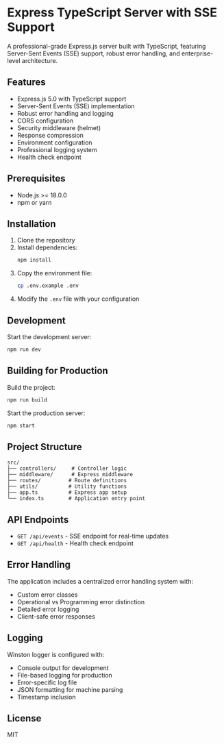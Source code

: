# Express TypeScript Server with SSE Support

A professional-grade Express.js server built with TypeScript, featuring Server-Sent Events (SSE) support, robust error handling, and enterprise-level architecture.

## Features

- Express.js 5.0 with TypeScript support
- Server-Sent Events (SSE) implementation
- Robust error handling and logging
- CORS configuration
- Security middleware (helmet)
- Response compression
- Environment configuration
- Professional logging system
- Health check endpoint

## Prerequisites

- Node.js >= 18.0.0
- npm or yarn

## Installation

1. Clone the repository
2. Install dependencies:
   ```bash
   npm install
   ```
3. Copy the environment file:
   ```bash
   cp .env.example .env
   ```
4. Modify the `.env` file with your configuration

## Development

Start the development server:
```bash
npm run dev
```

## Building for Production

Build the project:
```bash
npm run build
```

Start the production server:
```bash
npm start
```

## Project Structure

```
src/
├── controllers/     # Controller logic
├── middleware/      # Express middleware
├── routes/         # Route definitions
├── utils/          # Utility functions
├── app.ts          # Express app setup
└── index.ts        # Application entry point
```

## API Endpoints

- `GET /api/events` - SSE endpoint for real-time updates
- `GET /api/health` - Health check endpoint

## Error Handling

The application includes a centralized error handling system with:
- Custom error classes
- Operational vs Programming error distinction
- Detailed error logging
- Client-safe error responses

## Logging

Winston logger is configured with:
- Console output for development
- File-based logging for production
- Error-specific log file
- JSON formatting for machine parsing
- Timestamp inclusion

## License

MIT

